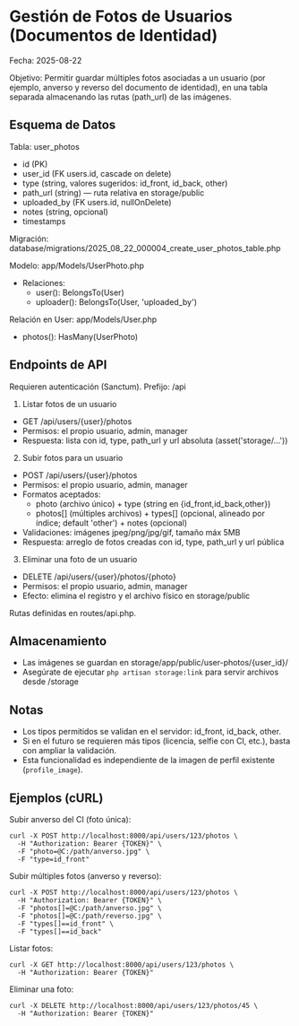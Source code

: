 # Gestión de Fotos de Usuarios (Documentos de Identidad)

Fecha: 2025-08-22

Objetivo: Permitir guardar múltiples fotos asociadas a un usuario (por ejemplo, anverso y reverso del documento de identidad), en una tabla separada almacenando las rutas (path_url) de las imágenes.

## Esquema de Datos

Tabla: user_photos
- id (PK)
- user_id (FK users.id, cascade on delete)
- type (string, valores sugeridos: id_front, id_back, other)
- path_url (string) — ruta relativa en storage/public
- uploaded_by (FK users.id, nullOnDelete)
- notes (string, opcional)
- timestamps

Migración: database/migrations/2025_08_22_000004_create_user_photos_table.php

Modelo: app/Models/UserPhoto.php
- Relaciones:
  - user(): BelongsTo(User)
  - uploader(): BelongsTo(User, 'uploaded_by')

Relación en User: app/Models/User.php
- photos(): HasMany(UserPhoto)

## Endpoints de API

Requieren autenticación (Sanctum). Prefijo: /api

1) Listar fotos de un usuario
- GET /api/users/{user}/photos
- Permisos: el propio usuario, admin, manager
- Respuesta: lista con id, type, path_url y url absoluta (asset('storage/...'))

2) Subir fotos para un usuario
- POST /api/users/{user}/photos
- Permisos: el propio usuario, admin, manager
- Formatos aceptados:
  - photo (archivo único) + type (string en {id_front,id_back,other})
  - photos[] (múltiples archivos) + types[] (opcional, alineado por índice; default 'other') + notes (opcional)
- Validaciones: imágenes jpeg/png/jpg/gif, tamaño máx 5MB
- Respuesta: arreglo de fotos creadas con id, type, path_url y url pública

3) Eliminar una foto de un usuario
- DELETE /api/users/{user}/photos/{photo}
- Permisos: el propio usuario, admin, manager
- Efecto: elimina el registro y el archivo físico en storage/public

Rutas definidas en routes/api.php.

## Almacenamiento
- Las imágenes se guardan en storage/app/public/user-photos/{user_id}/
- Asegúrate de ejecutar `php artisan storage:link` para servir archivos desde /storage

## Notas
- Los tipos permitidos se validan en el servidor: id_front, id_back, other.
- Si en el futuro se requieren más tipos (licencia, selfie con CI, etc.), basta con ampliar la validación.
- Esta funcionalidad es independiente de la imagen de perfil existente (`profile_image`).

## Ejemplos (cURL)

Subir anverso del CI (foto única):
```
curl -X POST http://localhost:8000/api/users/123/photos \
  -H "Authorization: Bearer {TOKEN}" \
  -F "photo=@C:/path/anverso.jpg" \
  -F "type=id_front"
```

Subir múltiples fotos (anverso y reverso):
```
curl -X POST http://localhost:8000/api/users/123/photos \
  -H "Authorization: Bearer {TOKEN}" \
  -F "photos[]=@C:/path/anverso.jpg" \
  -F "photos[]=@C:/path/reverso.jpg" \
  -F "types[]==id_front" \
  -F "types[]==id_back"
```

Listar fotos:
```
curl -X GET http://localhost:8000/api/users/123/photos \
  -H "Authorization: Bearer {TOKEN}"
```

Eliminar una foto:
```
curl -X DELETE http://localhost:8000/api/users/123/photos/45 \
  -H "Authorization: Bearer {TOKEN}"
```
